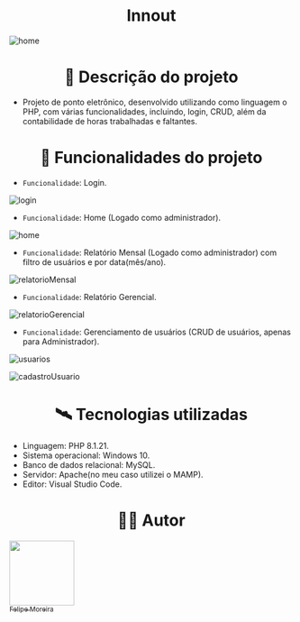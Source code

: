 # <h1 align="center">Innout</h1>

![home](https://github.com/FelipeM0reira/innout/assets/104744113/c2df50db-8164-474c-8daa-9e0a9a9a14a3)

# <h1 align="center">🧾 Descrição do projeto</h1>

 - Projeto de ponto eletrônico, desenvolvido utilizando como linguagem o PHP, com várias funcionalidades, incluindo, login, CRUD, além da contabilidade de horas trabalhadas e faltantes.
   
# <h1 align="center">🔨 Funcionalidades do projeto</h1>

- `Funcionalidade`: Login.

![login](https://github.com/FelipeM0reira/innout/assets/104744113/6e5382a1-384b-4564-b98a-96f1d83843ad)

- `Funcionalidade`: Home (Logado como administrador).
  
![home](https://github.com/FelipeM0reira/innout/assets/104744113/586ae7b0-152f-441d-96a2-8e5a387855bf)

- `Funcionalidade`: Relatório Mensal (Logado como administrador) com filtro de usuários e por data(mês/ano).
  
![relatorioMensal](https://github.com/FelipeM0reira/innout/assets/104744113/5bd44f92-3204-4acc-9056-8a36a47ff5de)

- `Funcionalidade`: Relatório Gerencial.
  
![relatorioGerencial](https://github.com/FelipeM0reira/innout/assets/104744113/0de6a530-69b9-419a-bbe7-b3c9817ad8ad)

- `Funcionalidade`: Gerenciamento de usuários (CRUD de usuários, apenas para Administrador).

![usuarios](https://github.com/FelipeM0reira/innout/assets/104744113/fa1a83ea-9f4b-4e10-96bd-e65b4a987934)

  
![cadastroUsuario](https://github.com/FelipeM0reira/innout/assets/104744113/a2de22ea-00b3-4ab5-bab3-fef7a6bdb989)


# <h1 align="center">🛰️ Tecnologias utilizadas</h1>
- Linguagem: PHP 8.1.21.
- Sistema operacional: Windows 10.
- Banco de dados relacional: MySQL.
- Servidor: Apache(no meu caso utilizei o MAMP).
- Editor: Visual Studio Code.

# <h1 align="center">👨‍💻 Autor</h1>

 [<img src="https://avatars.githubusercontent.com/u/104744113?v=4" width=115><br><sub>Felipe Moreira</sub>](https://github.com/FelipeM0reira) 
